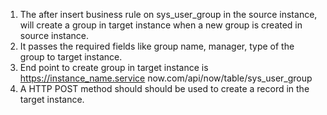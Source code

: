 1. The after insert business rule on sys_user_group in the source instance, will create a group in target instance when a new group is created in source instance.
2. It passes the required fields like group name, manager, type of the group to target instance.
3. End point to create group in target instance is https://instance_name.service now.com/api/now/table/sys_user_group
4. A HTTP POST method should should be used to create a record in the target instance.
